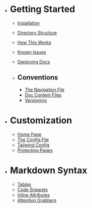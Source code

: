 * # Getting Started

	* [Installation]({version}/installation)
	* [Directory Structure]({version}/structure)
	* [How This Works]({version}/architecture)
	* [Known Issues]({version}/known-issues)
	* [Deploying Docs]({version}/deployment)
	
	* ## Conventions
	
		* [The Navigation File]({version}/convention-nav)
		* [Doc Content Files]({version}/convention-doc)
		* [Versioning]({version}/convention-versions)

  
* # Customization

	* [Home Page]({version}/customize-home)
	* [The Config File]({version}/customize-config)
	* [Tailwind Config]({version}/customize-tailwind)
	* [Protecting Pages]({version}/customize-auth)
	
  
* # Markdown Syntax

	* [Tables]({version}/markdown-tables)
	* [Code Snippets]({version}/markdown-code)
	* [Inline Attributes]({version}/markdown-attributes)
	* [Attention Grabbers]({version}/markdown-alerts)
